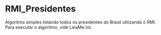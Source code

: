 # RMI_Presidentes
Algoritmo simples listando todos os presidentes do Brasil utilizando o RMI.
Para executar o algoritmo, vide LeiaMe.txt.
